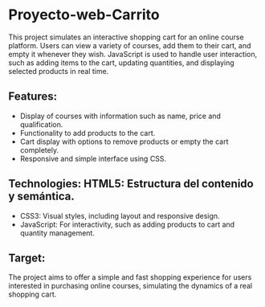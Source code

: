 # Proyecto-web-Carrito
This project simulates an interactive shopping cart for an online course platform. Users can view a variety of courses, add them to their cart, and empty it whenever they wish. JavaScript is used to handle user interaction, such as adding items to the cart, updating quantities, and displaying selected products in real time.

## Features: 
* Display of courses with information such as name, price and qualification.
* Functionality to add products to the cart.
* Cart display with options to remove products or empty the cart completely.
* Responsive and simple interface using CSS.
## Technologies: HTML5: Estructura del contenido y semántica.
* CSS3: Visual styles, including layout and responsive design.
* JavaScript: For interactivity, such as adding products to cart and quantity management.
## Target: 
The project aims to offer a simple and fast shopping experience for users interested in purchasing online courses, simulating the dynamics of a real shopping cart.
